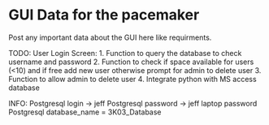 # GUI Data for the pacemaker
Post any important data about the GUI here like requirments.

TODO:
    User Login Screen:
        1. Function to query the database to check username and password
        2. Function to check if space available for users (<10) and if free add new user otherwise prompt for admin to delete user
        3. Function to allow admin to delete user
        4. Integrate python with MS access database

INFO:
    Postgresql login -> jeff
    Postgresql password -> jeff laptop password
    Postgresql database_name = 3K03_Database

